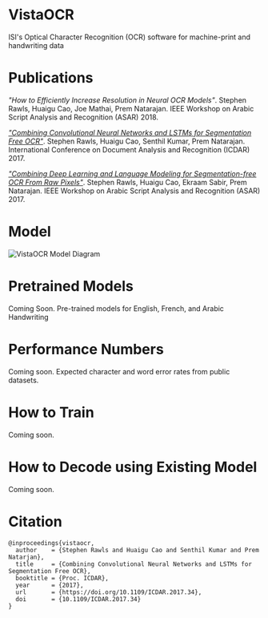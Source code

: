 # VistaOCR
ISI's Optical Character Recognition (OCR) software for machine-print and handwriting data

# Publications
*"How to Efficiently Increase Resolution in Neural OCR Models"*. Stephen Rawls, Huaigu Cao, Joe Mathai, Prem Natarajan. IEEE Workshop on Arabic Script Analysis and Recognition (ASAR) 2018.

[*"Combining Convolutional Neural Networks and LSTMs for Segmentation Free OCR"*](https://doi.org/10.1109/ICDAR.2017.34). Stephen Rawls, Huaigu Cao, Senthil Kumar, Prem Natarajan. International Conference on Document Analysis and Recognition (ICDAR) 2017.

[*"Combining Deep Learning and Language Modeling for Segmentation-free OCR From Raw Pixels"*](https://doi.org/10.1109/ASAR.2017.8067772). Stephen Rawls, Huaigu Cao, Ekraam Sabir, Prem Natarajan. IEEE Workshop on Arabic Script Analysis and Recognition (ASAR) 2017.

# Model

![VistaOCR Model Diagram](https://github.com/isi-vista/VistaOCR/blob/master/vista-ocr-model-diagram.png)

# Pretrained Models

Coming Soon. Pre-trained models for English, French, and Arabic Handwriting

# Performance Numbers

Coming soon. Expected character and word error rates from public datasets.

# How to Train

Coming soon.

# How to Decode using Existing Model

Coming soon.

# Citation
```
@inproceedings{vistaocr,
  author    = {Stephen Rawls and Huaigu Cao and Senthil Kumar and Prem Natarjan},
  title     = {Combining Convolutional Neural Networks and LSTMs for Segmentation Free OCR},
  booktitle = {Proc. ICDAR},
  year      = {2017},
  url       = {https://doi.org/10.1109/ICDAR.2017.34},
  doi       = {10.1109/ICDAR.2017.34}
}
```
